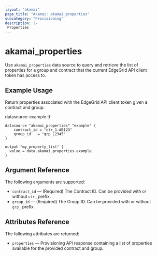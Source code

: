 ```yaml
---
layout: "akamai"
page_title: "Akamai: akamai_properties"
subcategory: "Provisioning"
description: |-
 Properties
---
```


# akamai_properties


Use `akamai_properties` data source to query and retrieve the list of properties for a group and contract 
that the current EdgeGrid API client token has access to. 

## Example Usage

Return properties associated with the EdgeGrid API client token given a contract and group:

datasource-example.tf
```hcl-terraform
datasource "akamai_properties" "example" {
    contract_id = "ctr_1-AB123"
    group_id   = "grp_12345"
}

output "my_property_list" {
  value = data.akamai_properties.example
}
```

## Argument Reference

The following arguments are supported:

* `contract_id` — (Required) The Contract ID.  Can be provided with or without `ctr_` prefix.
* `group_id` — (Required) The Group ID. Can be provided with or without `grp_` prefix.

## Attributes Reference

The following attributes are returned:

* `properties` — Provisioning API response containing a list of properties available for the provided contract and group.
